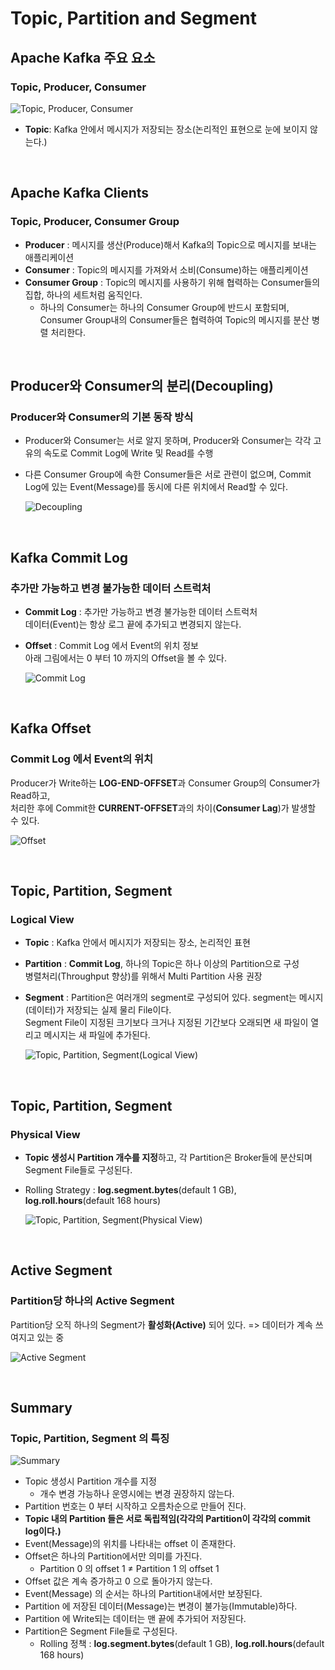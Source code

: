 # Topic, Partition and Segment

## Apache Kafka 주요 요소
### Topic, Producer, Consumer
![Topic, Producer, Consumer](../images/01.Topic,%20Producer,%20Consumer.PNG)  
* **Topic**: Kafka 안에서 메시지가 저장되는 장소(논리적인 표현으로 눈에 보이지 않는다.)

<br>

## Apache Kafka Clients
### Topic, Producer, Consumer Group
* **Producer** : 메시지를 생산(Produce)해서 Kafka의 Topic으로 메시지를 보내는 애플리케이션
* **Consumer** : Topic의 메시지를 가져와서 소비(Consume)하는 애플리케이션
* **Consumer Group** : Topic의 메시지를 사용하기 위해 협력하는 Consumer들의 집합, 하나의 세트처럼 움직인다.
  * 하나의 Consumer는 하나의 Consumer Group에 반드시 포함되며, Consumer Group내의 Consumer들은 협력하여 Topic의 메시지를 분산 병렬 처리한다.
    
<br>

## Producer와 Consumer의 분리(Decoupling)
### Producer와 Consumer의 기본 동작 방식
* Producer와 Consumer는 서로 알지 못하며, Producer와 Consumer는 각각 고유의 속도로 Commit Log에 Write 및 Read를 수행
* 다른 Consumer Group에 속한 Consumer들은 서로 관련이 없으며, Commit Log에 있는 Event(Message)를 동시에 다른 위치에서 Read할 수 있다.

  ![Decoupling](../images/02.Decoupling.PNG)

<br>

## Kafka Commit Log
### 추가만 가능하고 변경 불가능한 데이터 스트럭처
* **Commit Log** : 추가만 가능하고 변경 불가능한 데이터 스트럭처  
  데이터(Event)는 항상 로그 끝에 추가되고 변경되지 않는다.
* **Offset** : Commit Log 에서 Event의 위치 정보  
  아래 그림에서는 0 부터 10 까지의 Offset을 볼 수 있다.

  ![Commit Log](../images/03.Commit%20Log.PNG)

<br>

## Kafka Offset
### Commit Log 에서 Event의 위치
Producer가 Write하는 **LOG-END-OFFSET**과 Consumer Group의 Consumer가 Read하고,  
처리한 후에 Commit한 **CURRENT-OFFSET**과의 차이(**Consumer Lag**)가 발생할 수 있다.

  ![Offset](../images/04.Offset.PNG)

<br>

## Topic, Partition, Segment
### Logical View
* **Topic** : Kafka 안에서 메시지가 저장되는 장소, 논리적인 표현
* **Partition** : **Commit Log**, 하나의 Topic은 하나 이상의 Partition으로 구성  
  병렬처리(Throughput 향상)를 위해서 Multi Partition 사용 권장
* **Segment** : Partition은 여러개의 segment로 구성되어 있다. segment는 메시지(데이터)가 저장되는 실제 물리 File이다.  
  Segment File이 지정된 크기보다 크거나 지정된 기간보다 오래되면 새 파일이 열리고 메시지는 새 파일에 추가된다.

  ![Topic, Partition, Segment(Logical View)](../images/05.Topic,%20Partition,%20Segment(Logical%20View).PNG)

<br>

## Topic, Partition, Segment
### Physical View
* **Topic 생성시 Partition 개수를 지정**하고, 각 Partition은 Broker들에 분산되며 Segment File들로 구성된다.
* Rolling Strategy : **log.segment.bytes**(default 1 GB), **log.roll.hours**(default 168 hours)

  ![Topic, Partition, Segment(Physical View)](../images/06.Topic,%20Partition,%20Segment(Physical%20View).PNG)

<br>

## Active Segment
### Partition당 하나의 Active Segment
Partition당 오직 하나의 Segment가 **활성화(Active)** 되어 있다. => 데이터가 계속 쓰여지고 있는 중

![Active Segment](../images/07.Active%20Segment.PNG)

<br>

## Summary
### Topic, Partition, Segment 의 특징

![Summary](../images/08.Summary.PNG)

* Topic 생성시 Partition 개수를 지정  
  * 개수 변경 가능하나 운영시에는 변경 권장하지 않는다.
* Partition 번호는 0 부터 시작하고 오름차순으로 만들어 진다.
* **Topic 내의 Partition 들은 서로 독립적임(각각의 Partition이 각각의 commit log이다.)**
* Event(Message)의 위치를 나타내는 offset 이 존재한다.
* Offset은 하나의 Partition에서만 의미를 가진다.  
  * Partition 0 의 offset 1 ≠ Partition 1 의 offset 1
* Offset 값은 계속 증가하고 0 으로 돌아가지 않는다.
* Event(Message) 의 순서는 하나의 Partition내에서만 보장된다.
* Partition 에 저장된 데이터(Message)는 변경이 불가능(Immutable)하다.
* Partition 에 Write되는 데이터는 맨 끝에 추가되어 저장된다.
* Partition은 Segment File들로 구성된다.  
  * Rolling 정책 : **log.segment.bytes**(default 1 GB), **log.roll.hours**(default 168 hours)